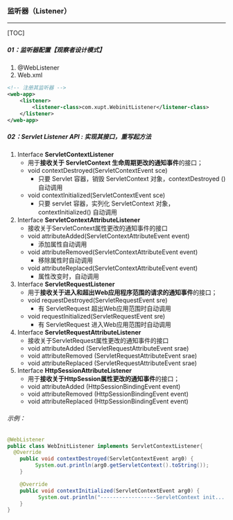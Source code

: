 ### 监听器（Listener）

------

[TOC]

##### 01：监听器配置【观察者设计模式】

1. @WebListener 
2. Web.xml

```xml
<!-- 注册其监听器 -->
<web-app>
	<listener>
		<listener-class>com.xupt.WebinitListener</listener-class>
	</listener>
</web-app>
```

##### 02：Servlet Listener API : 实现其接口，重写起方法

1. Interface **ServletContextListener**	
   - 用于**接收关于 ServletContext 生命周期更改的通知事件**的接口；
   - void	contextDestroyed(ServletContextEvent sce) 
     - 只要 Servlet 容器，销毁 ServletContext 对象，contextDestroyed () 自动调用
   - void	contextInitialized(ServletContextEvent sce)
     - 只要 servlet 容器，实列化 ServletContext 对象，contextInitialized() 自动调用 
2. Interface **ServletContextAttributeListener**	
   - 接收关于ServletContext属性更改的通知事件的接口
   - void	attributeAdded(ServletContextAttributeEvent event) 
     - 添加属性自动调用
   - void	attributeRemoved(ServletContextAttributeEvent event) 
     - 移除属性时自动调用
   - void attributeReplaced(ServletContextAttributeEvent event)
     - 属性改变时，自动调用
3. Interface **ServletRequestListener**
   - 用于**接收关于进入和超出Web应用程序范围的请求的通知事件**的接口；
   - void	requestDestroyed(ServletRequestEvent sre) 
     - 有 ServletRequest 超出Web应用范围时自动调用
   - void	requestInitialized(ServletRequestEvent sre) 
     - 有 ServletRequest 进入Web应用范围时自动调用
4. Interface **ServletRequestAttributeListener**
   - 接收关于ServletRequest属性更改的通知事件的接口
   - void   attributeAdded   (ServletRequestAttributeEvent srae) 
   - void   attributeRemoved  (ServletRequestAttributeEvent srae)
   - void   attributeReplaced  (ServletRequestAttributeEvent srae)
5. Interface **HttpSessionAttributeListener**
   - 用于**接收关于HttpSession属性更改的通知事件**的接口；
   - void	attributeAdded (HttpSessionBindingEvent event) 
   - void	attributeRemoved (HttpSessionBindingEvent event) 
   - void	attributeReplaced (HttpSessionBindingEvent event) 

###### 示例：

```java
@WebListener 
public class WebInitListener implements ServletContextListener{
  @Override
	public void contextDestroyed(ServletContextEvent arg0) {
		 System.out.println(arg0.getServletContext().toString());
	}

	@Override
	public void contextInitialized(ServletContextEvent arg0) {
		  System.out.println("------------------ServletContext init....."+arg0);
	}
}
```

